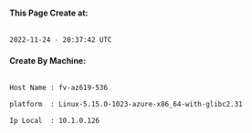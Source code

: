 
   
#### This Page Create at:

```bash

2022-11-24 - 20:37:42 UTC

```

#### Create By Machine:

```bash

Host Name : fv-az619-536

platform  : Linux-5.15.0-1023-azure-x86_64-with-glibc2.31

Ip Local  : 10.1.0.126

```

